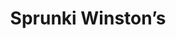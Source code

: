 ---
slug: sprunki-winstons-2578
title: Sprunki Winston’s
description: "Sprunki Winston’s is an exciting online game. Play for free directly in your browser!"
icon: /images/popular_mods/Sprunki Winston’s.png
url: https://wowtbc.net/sprunkin/sprunki-winston1/index.html
previewImage: /images/popular_mods/Sprunki Winston’s.png
type: popular mods

# SEO配置
seo:
  title: "Sprunki Winston’s - Play Free Online Game | Fun Browser Games"
  description: "Sprunki Winston’s - Play this fun online game for free in your browser. No download required!"
  ogImage: "/images/popular_mods/Sprunki Winston’s.png"
  keywords: "sprunki-winstons-2578, online game, browser game, free game, popular mods game, play online"

videoUrls:
  - https://www.youtube.com/embed/example1
  - https://www.youtube.com/embed/example2

whyPlay:
  title: "Why Play Sprunki Winston’s?"
  items:
    - "Immersive Gameplay: Sprunki Winston’s offers an engaging and immersive gaming experience that will keep you entertained for hours"
    - "Challenging Levels: Test your skills with increasingly difficult challenges and obstacles"
    - "Beautiful Graphics: Enjoy stunning visuals and smooth animations that bring the game world to life"
    - "Regular Updates: New content and features are added regularly to keep the game fresh and exciting"
    - "Free to Play: Experience all the fun without spending a penny"
    - "Community Features: Connect with other players, share strategies, and compete for high scores"
    - "Cross-Platform: Play on any device with a web browser, no downloads required"

features:
  title: "Key Features of Sprunki Winston’s"
  image: "/images/popular_mods/Sprunki Winston’s.png"
  items:
    - "Intuitive Controls: Easy to learn controls make Sprunki Winston’s accessible for players of all skill levels"
    - "Multiple Game Modes: Enjoy various gameplay options that provide different challenges and experiences"
    - "Character Customization: Personalize your gaming experience with unique characters and items"
    - "Achievement System: Complete special tasks to earn rewards and recognition"
    - "Leaderboards: Compete with players worldwide and see who can achieve the highest scores"

characteristics:
  title: "Game Characteristics"
  image: "/images/popular_mods/Sprunki Winston’s.png"
  items:
    - "Genre: Popular mods game with elements of strategy and skill"
    - "Difficulty: Suitable for both casual gamers and those seeking a challenge"
    - "Play Time: Quick sessions or extended gameplay, depending on your preference"
    - "Art Style: Vibrant and engaging visuals that enhance the gaming experience"
    - "Sound Design: Immersive audio that complements the gameplay perfectly"

info: "Sprunki Winston’s is an exciting online game that offers players a unique and engaging gaming experience. With its intuitive controls, stunning visuals, and challenging gameplay, Sprunki Winston’s provides hours of entertainment for players of all ages and skill levels. Whether you're looking for a quick gaming session during a break or an extended play session, Sprunki Winston’s delivers an immersive experience that will keep you coming back for more. The game features multiple levels of increasing difficulty, ensuring that players are constantly challenged as they progress. With regular updates adding new content and features, Sprunki Winston’s remains fresh and exciting, providing endless entertainment options for its growing community of players."

howToPlayIntro: "Welcome to Sprunki Winston’s! This guide will walk you through the basics and help you master the game. Whether you're a beginner or looking to improve your skills, these tips and instructions will enhance your gaming experience."

howToPlaySteps:
  - title: "Getting Started"
    description: "Begin your Sprunki Winston’s adventure by familiarizing yourself with the controls. Use your keyboard or mouse to navigate through the game interface. The tutorial will guide you through the basic mechanics and help you understand the objectives."
  - title: "Understanding the Objectives"
    description: "In Sprunki Winston’s, your main goal is to progress through levels by completing specific objectives. Each level presents unique challenges that require different strategies and approaches."
  - title: "Mastering the Controls"
    description: "Practice using the controls to improve your precision and reaction time. Sprunki Winston’s requires quick reflexes and strategic thinking to overcome obstacles and defeat opponents."
  - title: "Utilizing Power-ups"
    description: "Collect power-ups throughout the game to enhance your abilities and overcome difficult challenges. Each power-up offers unique advantages that can be crucial for success."
  - title: "Developing Strategies"
    description: "As you progress in Sprunki Winston’s, develop effective strategies for different scenarios. Analyze patterns, anticipate challenges, and adapt your approach to maximize your performance."

faq:
  title: "Frequently Asked Questions about Sprunki Winston’s"
  items:
    - question: "Is Sprunki Winston’s free to play?"
      answer: "Yes, Sprunki Winston’s is completely free to play directly in your web browser. No downloads or purchases are required to enjoy the full game experience."
    - question: "Can I play Sprunki Winston’s on mobile devices?"
      answer: "Yes, Sprunki Winston’s is optimized for both desktop and mobile play. You can enjoy the game on any device with a web browser and internet connection."
    - question: "Are there any in-game purchases?"
      answer: "While Sprunki Winston’s is free to play, there may be optional in-game purchases available for cosmetic items or additional features that don't affect core gameplay."
    - question: "How often is Sprunki Winston’s updated?"
      answer: "The developers regularly update Sprunki Winston’s with new content, features, and improvements based on player feedback and game performance."
    - question: "Can I play Sprunki Winston’s offline?"
      answer: "Currently, Sprunki Winston’s requires an internet connection to play as it's a browser-based online game."
    - question: "Is Sprunki Winston’s suitable for children?"
      answer: "Yes, Sprunki Winston’s is designed to be family-friendly and suitable for players of all ages."
    - question: "How do I report bugs or issues?"
      answer: "If you encounter any problems while playing Sprunki Winston’s, you can report them through the game's support page or contact the developers directly through their website."
    - question: "Still Have Questions?"
      answer: "If you have additional questions about Sprunki Winston’s that aren't covered in this FAQ, please visit our support center or contact our customer service team for assistance."
---